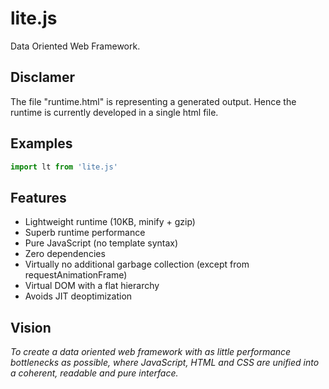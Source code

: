 # lite.js 
Data Oriented Web Framework.

**Disclamer**
------
The file "runtime.html" is representing a generated output. 
Hence the runtime is currently developed in a single html file.

**Examples**
------
```javascript
import lt from 'lite.js'
```
**Features**
------
+ Lightweight runtime (10KB, minify + gzip)
+ Superb runtime performance
+ Pure JavaScript (no template syntax)
+ Zero dependencies
+ Virtually no additional garbage collection (except from requestAnimationFrame)
+ Virtual DOM with a flat hierarchy
+ Avoids JIT deoptimization

**Vision**
------
*To create a data oriented web framework 
with as little performance bottlenecks as possible, where 
JavaScript, HTML and CSS are unified into a coherent, readable and pure interface.*
